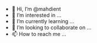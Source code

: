 - 👋 Hi, I’m @mahdient
- 👀 I’m interested in ...
- 🌱 I’m currently learning ...
- 💞️ I’m looking to collaborate on ...
- 📫 How to reach me ...

<!---
mahdient/mahdient is a ✨ special ✨ repository because its `README.md` (this file) appears on your GitHub profile.
You can click the Preview link to take a look at your changes.
--->
